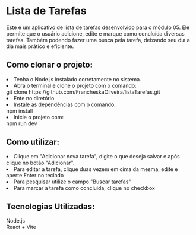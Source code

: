 <h1>Lista de Tarefas</h1>
Este é um aplicativo de lista de tarefas desenvolvido para o módulo 05. Ele permite que o usuário adicione, edite e marque como concluída diversas tarefas. Também podendo fazer uma busca pela tarefa, deixando seu dia a dia mais prático e eficiente.

<h2>Como clonar o projeto:</h2>
<li>Tenha o Node.js instalado corretamente no sistema.</li> 
<li>Abra o terminal e clone o projeto com o comando:</li>
git clone https://github.com/FrancheskaOliveira/listaTarefas.git
<li>Ente no diretório</li>
<li>Instale as dependências com o comando:</li>
npm install
<li>Inicie o projeto com:</li>
npm run dev

<h2>Como utilizar:</h2>
<li>Clique em "Adicionar nova tarefa", digite o que deseja salvar e após clique no botão "Adicionar".</li>
<li>Para editar a tarefa, clique duas vezem em cima da mesma, edite e aperte Enter no teclado</li>
<li>Para pesquisar utilize o campo "Buscar tarefas"</li>
<li>Para marcar a tarefa como concluída, clique no checkbox</li>

<h2>Tecnologias Utilizadas:</h2>
Node.js
<br>
React + Vite